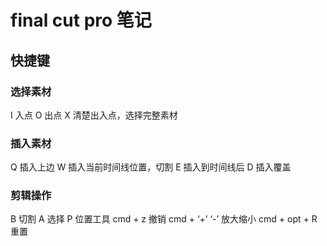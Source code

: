 # final cut pro 笔记

## 快捷键
### 选择素材
I 入点 
O 出点 
X 清楚出入点，选择完整素材

### 插入素材
Q 插入上边
W 插入当前时间线位置，切割
E 插入到时间线后
D 插入覆盖

### 剪辑操作

B 切割
A 选择
P 位置工具
cmd + z 撤销
cmd + ‘+’ ‘-’ 放大缩小
cmd + opt + R 重置